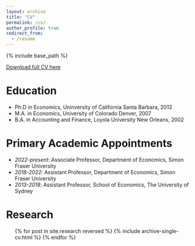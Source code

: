 ```yaml
---
layout: archive
title: "CV"
permalink: /cv/
author_profile: true
redirect_from:
  - /resume
---
```


{% include base_path %}

[Download full CV here](https://kschnepel.github.io/files/Schnepel_CV.pdf)

Education
======
* Ph.D in Economics, Uninversity of California Santa Barbara, 2013 
* M.A. in Economics, University of Colorado Denver, 2007
* B.A. in Accounting and Finance, Loyola University New Orleans, 2002

Primary Academic Appointments
======
* *2022-present*: Associate Professor, Department of Economics, Simon Fraser University
* *2018-2022*: Assistant Professor, Department of Economics, Simon Fraser University
* *2013-2018*: Assistant Professor, School of Economics, The University of Sydney

Research
======
  <ul>{% for post in site.research reversed %}
    {% include archive-single-cv.html %}
  {% endfor %}</ul>
  


